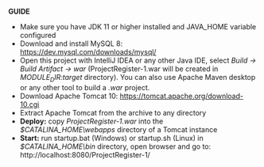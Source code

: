 **GUIDE**

- Make sure you have JDK 11 or higher installed and JAVA_HOME variable configured
- Download and install MySQL 8: https://dev.mysql.com/downloads/mysql/
- Open this project with IntelliJ IDEA or any other Java IDE, select 
  *Build -> Build Artifact -> war* 
  (ProjectRegister-1.war will be created in *$MODULE_DIR$:target* directory).
  You can also use Apache Maven desktop or any other tool to build a *.war* project.  
- Download Apache Tomcat 10: https://tomcat.apache.org/download-10.cgi
- Extract Apache Tomcat from the archive to any directory
- **Deploy:** copy *ProjectRegister-1.war* into the *$CATALINA_HOME\webapps* directory of a Tomcat instance
- **Start:** run startup.bat (Windows) or startup.sh (Linux) in *$CATALINA_HOME\bin* directory, open browser and go to: http://localhost:8080/ProjectRegister-1/
